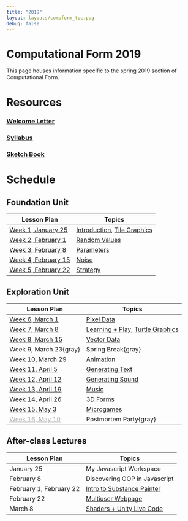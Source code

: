 ```yaml
---
title: "2019"
layout: layouts/compform_toc.pug
debug: false
---
```


<script src="https://cdnjs.cloudflare.com/ajax/libs/p5.js/0.5.16/p5.min.js"></script>
<script src="./index_mess.js"></script>

# Computational Form 2019

<div class="col-6 col-md-6 overview top">
This page houses information specific to the spring 2019 section of Computational Form.
</div>

# Resources

### [Welcome Letter](./welcome_letter.html)

### [Syllabus](./syllabus.html)

### [Sketch Book](http://sketches2019.compform.net/)

# Schedule

## Foundation Unit

| Lesson Plan                                  | Topics                                                     |
| -------------------------------------------- | ---------------------------------------------------------- |
| [Week 1, January 25](introduction_plan.html) | [Introduction](../introduction), [Tile Graphics](../tiles) |
| [Week 2, February 1](random_plan.html)       | [Random Values](../random)                                 |
| [Week 3, February 8](parameters_plan.html)   | [Parameters](../parameters)                                |
| [Week 4, February 15](noise_plan.html)       | [Noise](../noise)                                          |
| [Week 5, February 22](strategy_plan.html)    | [Strategy](../strategy)                                    |

## Exploration Unit

| Lesson Plan                                    | Topics                                                           |
| ---------------------------------------------- | ---------------------------------------------------------------- |
| [Week 6, March 1](pixels_plan.html)            | [Pixel Data](../pixels)                                          |
| [Week 7, March 8](turtles_plan.html)           | [Learning + Play](../concept_map), [Turtle Graphics](../turtles) |
| [Week 8, March 15](vectors_plan.html)          | [Vector Data](../vectors)                                        |
| Week 9, March 23{gray}                         | Spring Break{gray}                                               |
| [Week 10, March 29](animation_plan.html)       | [Animation](../animation)                                        |
| [Week 11, April 5](text_plan.html)             | [Generating Text](../text)                                       |
| [Week 12, April 12](sound_plan.html)           | [Generating Sound](../sound)                                     |
| [Week 13, April 19](music_plan.html)           | [Music](../music)                                                |
| [Week 14, April 26](3D_plan.html)              | [3D Forms](../3D)                                                |
| [Week 15, May 3](microgames_plan.html)         | [Microgames](../microgames)                                      |
| [Week 16, May 10](#postmortem_party_plan.html) | Postmortem Party{gray}                                           |

## After-class Lectures

| Lesson Plan             | Topics                                             |
| ----------------------- | -------------------------------------------------- |
| January 25              | My Javascript Workspace                            |
| February 8              | Discovering OOP in Javascript                      |
| February 1, February 22 | [Intro to Substance Painter](../substance_painter) |
| February 22             | [Multiuser Webpage](../socketio)                   |
| March 8                 | [Shaders + Unity Live Code](../shaders)            |

<style>
.top {
    padding: 0;
    font-size: 14px;
}

/* td {
    width: 50%;
} */

.table thead th, .table td, .table tr{
    padding-left: 0;
    border: none;
}

.table th:first-child {
    width: 45%;
}

.table thead th 
{
    font-family: "Miriam Libre";
    font-weight: bold;
    font-size: 10px;

}

.comp-form-toc .table a {
    border-bottom: none; 
    color: #04B;
}

.comp-form-toc .table a[href^="#"], .gray, a[href^="#"] {
    border-bottom: none; 
    color: #AAA;
}


element.style {
    
}



</style>
